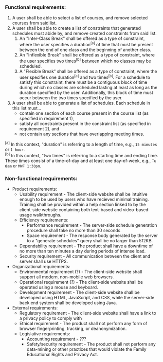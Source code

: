 ### Functional requirements:
1. A user shall be able to select a list of courses, and remove selected courses from said list.
2. A user shall be able to create a list of constraints that generated schedules must abide by, and remove created constraints from said list.
    1. An "Inter-Class Break" shall be offered as a type of constraint, where the user specifies a duration<sup>[a]</sup> of time that must be present between the end of one class and the beginning of another class.
    2. An "Inflexible Break" shall be offered as a type of constraint, where the user specifies two times<sup>[b]</sup> between which no classes may be scheduled.
    3. A "Flexible Break" shall be offered as a type of constraint, where the user specifies one duration<sup>[a]</sup> and two times<sup>[b]</sup>. For a schedule to satisfy this constraint, there must be a contiguous block of time during which no classes are scheduled lasting at least as long as the duration specified by the user. Additionally, this block of time must occur between the two times specified by the user.
3. A user shall be able to generate a list of schedules. Each schedule in this list must...
    * contain one section of each course present in the course list (as specified in requirement 1),
    * satisfy all constraints present in the constraint list (as specified in requirement 2), and
    * not contain any sections that have overlapping meeting times. 

<sup>[a]</sup> In this context, "duration" is referring to a length of time, e.g., `15 minutes` or `1 hour`.  
<sup>[b]</sup> In this context, "two times" is referring to a starting time and ending time. These times consist of a time-of-day and at least one day-of-week, e.g., `Tu 8am` or `MWF 1:30pm`.

### Non-functional requirements:  
* Product requirements:
    * Usability requirement - The client-side website shall be intuitive enough to be used by users who have recieved minimal training. Training shall be provided within a help section linked to by the client-side website containing both text-based and video-based usage walkthroughs.
    * Efficiency requirements:
        * Performance requirement - The server-side schedule generation procedure shall take no more than 30 seconds.
        * Space requirement - The response body generated by the server to a "generate schedules" query shall be no larger than 512KB.
    * Dependability requirement - The product shall have a downtime of no more than ten minutes a day during periods of intense load.
    * Security requirement - All communication between the client and server shall use HTTPS.
* Organizational requirements:
    * Environmental requirement (?) - The client-side website shall support all modern, non-mobile web browsers.
    * Operational requirement (?) - The client-side website shall be operated using a mouse and keyboard.
    * Development requirement - The client-side website shall be developed using HTML, JavaScript, and CSS, while the server-side back end system shall be developed using Java.
* External requirements:
    * Regulatory requirement - The client-side website shall have a link to a privacy policy to comply with 
    * Ethical requirement - The product shall not perform any form of browser fingerprinting, tracking, or deanonymization.
    * Legislative requirements:
        * Accounting requirement - ???
        * Safety/security requirement - The product shall not perform any data-mining or other practices that would violate the Family Educational Rights and Privacy Act.
